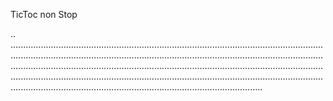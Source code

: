 TicToc non Stop

..
....................................................................................................................................................................................................................................................................................................................................................................................................................................................................................................................................................................................................................